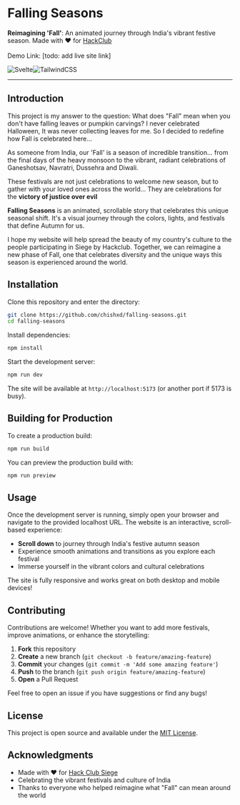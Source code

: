 # Falling Seasons

**Reimagining 'Fall'**: An animated journey through India's vibrant festive season.
Made with ❤️ for [HackClub](hackclub.siege.com) <br><br>
Demo Link: [todo: add live site link]

![Svelte](https://img.shields.io/badge/svelte-%23f1413d.svg?style=for-the-badge&logo=svelte&logoColor=white)![TailwindCSS](https://img.shields.io/badge/tailwindcss-%2338B2AC.svg?style=for-the-badge&logo=tailwind-css&logoColor=white)

<!-- [image] -->

---

## Introduction

This project is my answer to the question: What does "Fall" mean when you don't have falling leaves or pumpkin carvings? I never celebrated Halloween, It was never collecting leaves for me. So I decided to redefine how Fall is celebrated here...

As someone from India, our 'Fall' is a season of incredible transition... from the final days of the heavy monsoon to the vibrant, radiant celebrations of Ganeshotsav, Navratri, Dussehra and Diwali.

These festivals are not just celebrations to welcome new season, but to gather with your loved ones across the world... They are celebrations for the **victory of justice over evil**

**Falling Seasons** is an animated, scrollable story that celebrates this unique seasonal shift. It's a visual journey through the colors, lights, and festivals that define Autumn for us.

I hope my website will help spread the beauty of my country's culture to the people participating in Siege by Hackclub. Together, we can reimagine a new phase of Fall, one that celebrates diversity and the unique ways this season is experienced around the world.

## Installation

Clone this repository and enter the directory:

```sh
git clone https://github.com/chishxd/falling-seasons.git
cd falling-seasons
```

Install dependencies:

```sh
npm install
```

Start the development server:

```sh
npm run dev
```

The site will be available at `http://localhost:5173` (or another port if 5173 is busy).

## Building for Production

To create a production build:

```sh
npm run build
```

You can preview the production build with:

```sh
npm run preview
```

## Usage

Once the development server is running, simply open your browser and navigate to the provided localhost URL. The website is an interactive, scroll-based experience:

- **Scroll down** to journey through India's festive autumn season
- Experience smooth animations and transitions as you explore each festival
- Immerse yourself in the vibrant colors and cultural celebrations

The site is fully responsive and works great on both desktop and mobile devices!

## Contributing

Contributions are welcome! Whether you want to add more festivals, improve animations, or enhance the storytelling:

1. **Fork** this repository
2. **Create** a new branch (`git checkout -b feature/amazing-feature`)
3. **Commit** your changes (`git commit -m 'Add some amazing feature'`)
4. **Push** to the branch (`git push origin feature/amazing-feature`)
5. **Open** a Pull Request

Feel free to open an issue if you have suggestions or find any bugs!

## License

This project is open source and available under the [MIT License](LICENSE).

## Acknowledgments

- Made with ❤️ for [Hack Club Siege](https://hackclub.siege.com)
- Celebrating the vibrant festivals and culture of India
- Thanks to everyone who helped reimagine what "Fall" can mean around the world
